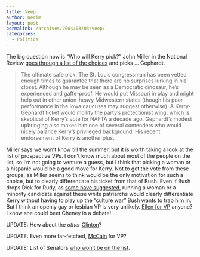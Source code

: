 ```yaml
---
title: Veep
author: Kerim
layout: post
permalink: /archives/2004/03/03/veep/
categories:
  - Politics
---
```

The big question now is &#8220;Who will Kerry pick?&#8221; John Miller in the National Review <a href="http://www.nationalreview.com/miller/miller200402120825.asp" onclick="_gaq.push(['_trackEvent', 'outbound-article', 'http://www.nationalreview.com/miller/miller200402120825.asp', 'goes through a list of the choices']);" >goes through a list of the choices</a> and picks &#8230; Gephardt.

> The ultimate safe pick. The St. Louis congressman has been vetted enough times to guarantee that there are no surprises lurking in his closet. Although he may be seen as a Democratic dinosaur, he&#8217;s experienced and gaffe-proof. He would put Missouri in play and might help out in other union-heavy Midwestern states (though his poor performance in the Iowa caucuses may suggest otherwise). A Kerry-Gephardt ticket would mollify the party&#8217;s protectionist wing, which is skeptical of Kerry&#8217;s vote for NAFTA a decade ago. Gephardt&#8217;s modest upbringing also makes him one of several contenders who would nicely balance Kerry&#8217;s privileged background. His recent endorsement of Kerry is another plus.

Miller says we won&#8217;t know till the summer, but it is worth taking a look at the list of prospective VPs. I don&#8217;t know much about most of the people on the list, so I&#8217;m not going to venture a guess, but I think that picking a woman or a hispanic would be a good move for Kerry. Not to get the vote from these groups, as Miller seems to think would be the only motivation for such a choice, but to clearly differentiate his ticket from that of Bush. Even if Bush drops Dick for Rudy, as <a href="http://www.calpundit.com/archives/003399.html" onclick="_gaq.push(['_trackEvent', 'outbound-article', 'http://www.calpundit.com/archives/003399.html', 'some have suggested']);" >some have suggested</a>, running a woman or a minority candidate against these white patriarchs would clearly differentiate Kerry without having to play up the &#8220;culture war&#8221; Bush wants to trap him in. But I think an openly gay or lesbian VP is very unlikely. <a href="http://ellen.warnerbros.com/" onclick="_gaq.push(['_trackEvent', 'outbound-article', 'http://ellen.warnerbros.com/', 'Ellen for VP']);" >Ellen for VP</a> anyone? I know she could beet Cheney in a debate!

UPDATE: How about the *other* <a href="http://www.nytimes.com/2004/03/03/opinion/03GIL.html?ex=1393650000&#38;en=2667b709bb523c93&#38;ei=5007&#38;partner=USERLAND" onclick="_gaq.push(['_trackEvent', 'outbound-article', 'http://www.nytimes.com/2004/03/03/opinion/03GIL.html?ex=1393650000&en=2667b709bb523c93&ei=5007&partner=USERLAND', 'Clinton']);" >Clinton</a>?

UPDATE: Even more far-fetched, <a href="http://slate.msn.com/id/2096568/" onclick="_gaq.push(['_trackEvent', 'outbound-article', 'http://slate.msn.com/id/2096568/', 'McCain']);" >McCain</a> for VP?

UPDATE: List of Senators <a href="http://www.nathannewman.org/log/archives/001558.shtml" onclick="_gaq.push(['_trackEvent', 'outbound-article', 'http://www.nathannewman.org/log/archives/001558.shtml', 'who won&#8217;t be on the list']);" >who won&#8217;t be on the list</a>.

